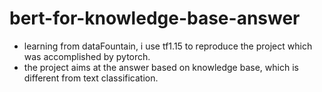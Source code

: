 # bert-for-knowledge-base-answer
- learning from dataFountain, i use tf1.15 to reproduce the project which was accomplished by pytorch.
- the project aims at the answer based on knowledge base, which is different from text classification.
